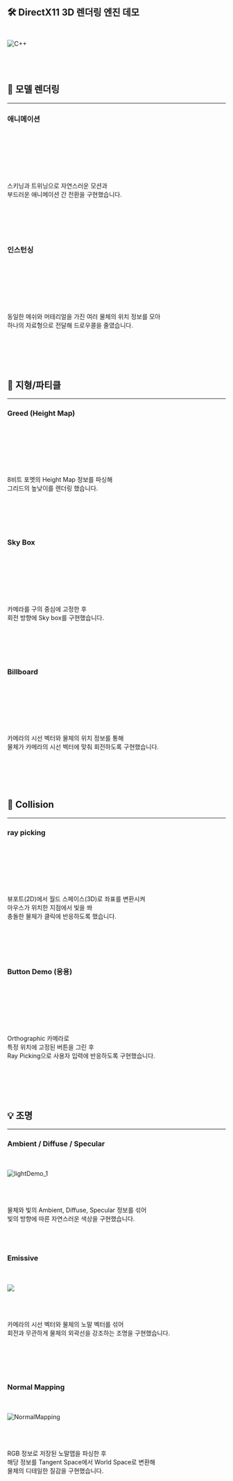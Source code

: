 ## 🛠️ DirectX11 3D 렌더링 엔진 데모 <br></br> 
![C++](https://img.shields.io/badge/c++-%2300599C.svg?style=for-the-badge&logo=c%2B%2B&logoColor=white)
<br></br>
<br></br>

## 🎨 모델 렌더링
----------------
### 애니메이션
<br></br>
[](https://github.com/mng990/DirectX113D/assets/62287856/e6fc46dc-40b2-4ee0-b053-afbd93a6cdb4)
<br></br>
<br></br>

스키닝과 트위닝으로 자연스러운 모션과 <br>
부드러운 애니메이션 간 전환을 구현했습니다.

<br></br>
<br></br>

### 인스턴싱
<br></br>
[](https://github.com/mng990/DirectX113D/assets/62287856/30b13a91-a96d-4947-9b47-ba92095f3a34)
<br></br>
<br></br>

동일한 메쉬와 머테리얼을 가진 여러 물체의 위치 정보를 모아<br>
하나의 자료형으로 전달해 드로우콜을 줄였습니다.

<br></br>
<br></br>

## 🗻 지형/파티클
---------
### Greed (Height Map)
<br></br>
[](https://github.com/mng990/DirectX113D/assets/62287856/2fc87110-dd92-49eb-9457-d79b6c6a66ce)
<br></br>
<br></br>

8비트 포멧의 Height Map 정보를 파싱해 <br>
그리드의 높낮이를 렌더링 했습니다.<br>

<br></br>
<br></br>

### Sky Box
<br></br>
[](https://github.com/mng990/DirectX113D/assets/62287856/123047d4-0907-45db-8f26-580ebb1bca59)
<br></br>
<br></br>

카메라를 구의 중심에 고정한 후 <br>
회전 방향에  Sky box를 구현했습니다.<br>

<br></br>
<br></br>

### Billboard
<br></br>
[](https://github.com/mng990/DirectX113D/assets/62287856/19e014f5-9c19-4e3c-9112-f478dc667620)
<br></br>
<br></br>

카메라의 시선 벡터와 물체의 위치 정보를 통해<br>
물체가 카메라의 시선 벡터에 맞춰 회전하도록 구현했습니다. <br>


<br></br>
<br></br>


## 🎯 Collision
------------
### ray picking
<br></br>
[](https://github.com/mng990/DirectX113D/assets/62287856/b53b4176-c678-4151-9bd3-988bb9ba6125)
<br></br>
<br></br>

뷰포트(2D)에서 월드 스페이스(3D)로 좌표를 변환시켜 <br>
마우스가 위치한 지점에서 빛을 쏴 <br>
충돌한 물체가 클릭에 반응하도록 했습니다.<br>

<br></br>
<br></br>

### Button Demo (응용)
<br></br>
[](https://github.com/mng990/DirectX113D/assets/62287856/e4cf682d-411e-4cff-8042-4a60d8edd085)
<br></br>
<br></br>

Orthographic 카메라로 <br>
특정 위치에 고정된 버튼을 그린 후 <br>
Ray Picking으로 사용자 입력에 반응하도록 구현했습니다. <br> 

<br></br>
<br></br>

## 💡 조명
-----------------
### Ambient / Diffuse / Specular
<br></br>
![lightDemo_1](https://github.com/mng990/DirectX113D/assets/62287856/817134f8-6b55-4d6c-9ed2-73e99d41984a)
<br></br>
<br></br>

물체와 빛의 Ambient, Diffuse, Specular 정보를 섞어 <br>
빛의 방향에 따른 자연스러운 색상을 구현했습니다.

<br></br>

### Emissive
<br></br>
![](https://github.com/mng990/DirectX113D/assets/62287856/6ec8e0e6-0625-469b-986c-79a0fe461ed4)
<br></br>
<br></br>

카메라의 시선 벡터와 물체의 노말 벡터를 섞어 <br>
회전과 무관하게 물체의 외곽선을 강조하는 조명을 구현했습니다.

<br></br>
<br></br>

### Normal Mapping
<br></br>
![NormalMapping](https://github.com/mng990/DirectX113D/assets/62287856/0245fead-a49c-4499-b65c-7aab5dc34bf1)
<br></br>
<br></br>

RGB 정보로 저장된 노말맵을 파싱한 후 <br>
해당 정보를 Tangent Space에서 World Space로 변환해 <br>
물체의 디테일한 질감을 구현했습니다.

<br></br>
<br></br>


